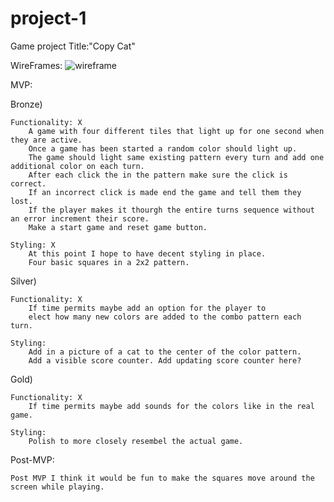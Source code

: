 # project-1
Game project
Title:"Copy Cat"

WireFrames:
![wireframe](https://i.imgur.com/OHueYbj.png)

MVP:

Bronze)

    Functionality: X
        A game with four different tiles that light up for one second when they are active.
        Once a game has been started a random color should light up. 
        The game should light same existing pattern every turn and add one additional color on each turn. 
        After each click the in the pattern make sure the click is correct. 
        If an incorrect click is made end the game and tell them they lost. 
        If the player makes it thourgh the entire turns sequence without an error increment their score. 
        Make a start game and reset game button.

    Styling: X
        At this point I hope to have decent styling in place.
        Four basic squares in a 2x2 pattern.
Silver)

    Functionality: X
        If time permits maybe add an option for the player to 
        elect how many new colors are added to the combo pattern each turn.

    Styling: 
        Add in a picture of a cat to the center of the color pattern.
        Add a visible score counter. Add updating score counter here?

Gold)

    Functionality: X
        If time permits maybe add sounds for the colors like in the real game.

    Styling:
        Polish to more closely resembel the actual game.

Post-MVP:

    Post MVP I think it would be fun to make the squares move around the screen while playing.
